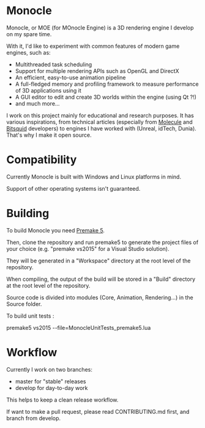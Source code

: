 Monocle
=======

Monocle, or MOE (for MOnocle Engine) is a 3D rendering engine I develop on my spare time.

With it, I'd like to experiment with common features of modern game engines, such as:

- Multithreaded task scheduling
- Support for multiple rendering APIs such as OpenGL and DirectX
- An efficient, easy-to-use animation pipeline
- A full-fledged memory and profiling framework to measure performance of 3D applications using it
- A GUI editor to edit and create 3D worlds within the engine (using Qt ?!)
- and much more...


I work on this project mainly for educational and research purposes.
It has various inspirations, from technical articles (especially from [Molecule](https://blog.molecular-matters.com/) and [Bitsquid](http://bitsquid.blogspot.fr/) developers) to engines I have worked with (Unreal, idTech, Dunia).
That's why I make it open source.


Compatibility
=============

Currently Monocle is built with Windows and Linux platforms in mind.

Support of other operating systems isn't guaranteed.


Building
========

To build Monocle you need [Premake 5](https://github.com/premake/premake-core).

Then, clone the repository and run premake5 to generate the project files of your choice (e.g. "premake vs2015" for a Visual Studio solution).

They will be generated in a "Workspace" directory at the root level of the repository.

When compiling, the output of the build will be stored in a "Build" directory at the root level of the repository.

Source code is divided into modules (Core, Animation, Rendering...) in the Source folder.

To build unit tests :

premake5 vs2015 --file=MonocleUnitTests_premake5.lua



Workflow
========

Currently I work on two branches:

- master for "stable" releases
- develop for day-to-day work

This helps to keep a clean release workflow.

If want to make a pull request, please read CONTRIBUTING.md first, and branch from develop.

